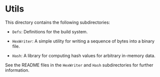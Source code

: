Utils
=====

This directory contains the following subdirectories:

  * `Defs`: Definitions for the build system.

  * `HexWriter`: A simple utility for writing a sequence
    of bytes into a binary file.

  * `Hash`: A library for computing hash values for arbitrary
    in-memory data.

See the README files in the `HexWriter` and `Hash`
subdirectories for further information.
